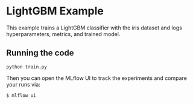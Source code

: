 # LightGBM Example

This example trains a LightGBM classifier with the iris dataset and logs hyperparameters, metrics, and trained model.

## Running the code

```
python train.py 
```


Then you can open the MLflow UI to track the experiments and compare your runs via:
```bash
$ mlflow ui
```

